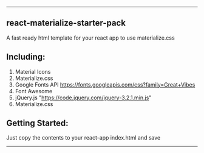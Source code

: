 _________________________________________________________________________________
react-materialize-starter-pack
------------------------------
A fast ready html template for your react app to use materialize.css

Including:
----------
1. Material Icons
2. Materialize.css
3. Google Fonts API https://fonts.googleapis.com/css?family=Great+Vibes
4. Font Awesome
5. jQuery.js "https://code.jquery.com/jquery-3.2.1.min.js"
6. Materialize.css

Getting Started:
---------------
Just copy the contents to your react-app index.html and save
___________________________________________________________________________________
